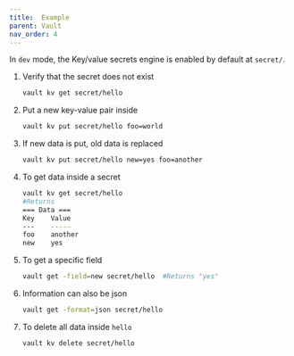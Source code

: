 ```yaml
---
title:  Example
parent: Vault
nav_order: 4
---
```


In `dev` mode, the Key/value secrets engine is enabled by default at `secret/`.

1. Verify that the secret does not exist
    ```bash
    vault kv get secret/hello
    ```
2. Put a new key-value pair inside
   ```bash
   vault kv put secret/hello foo=world
   ```
3. If new data is put, old data is replaced
   ```bash
   vault kv put secret/hello new=yes foo=another
   ```
4. To get data inside a secret
   ```bash
   vault kv get secret/hello
   #Returns
   === Data ===
   Key    Value
   ---    -----
   foo    another
   new    yes
   ```
5. To get a specific field
   ```bash
   vault get -field=new secret/hello  #Returns "yes"
   ```
6. Information can also be json
   ```bash
   vault get -format=json secret/hello
   ```
7. To delete all data inside `hello`
   ```bash
   vault kv delete secret/hello
   ```

